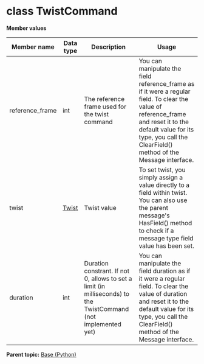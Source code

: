 # class TwistCommand

 **Member values** 

|Member name|Data type|Description|Usage|
|-----------|---------|-----------|-----|
|reference\_frame|int|The reference frame used for the twist command|You can manipulate the field reference\_frame as if it were a regular field. To clear the value of reference\_frame and reset it to the default value for its type, you call the ClearField\(\) method of the Message interface.|
|twist| [Twist](Twist.md#)|Twist value|To set twist, you simply assign a value directly to a field within twist. You can also use the parent message's HasField\(\) method to check if a message type field value has been set.|
|duration|int|Duration constrant. If not 0, allows to set a limit \(in milliseconds\) to the TwistCommand \(not implemented yet\)|You can manipulate the field duration as if it were a regular field. To clear the value of duration and reset it to the default value for its type, you call the ClearField\(\) method of the Message interface.|

**Parent topic:** [Base \(Python\)](../../summary_pages/Base.md)

